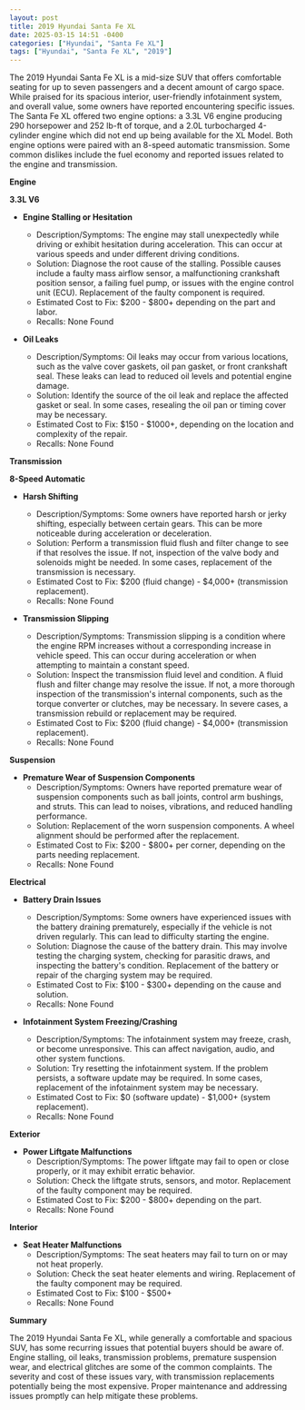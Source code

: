 ```yaml
---
layout: post
title: 2019 Hyundai Santa Fe XL
date: 2025-03-15 14:51 -0400
categories: ["Hyundai", "Santa Fe XL"]
tags: ["Hyundai", "Santa Fe XL", "2019"]
---
```

The 2019 Hyundai Santa Fe XL is a mid-size SUV that offers comfortable seating for up to seven passengers and a decent amount of cargo space. While praised for its spacious interior, user-friendly infotainment system, and overall value, some owners have reported encountering specific issues. The Santa Fe XL offered two engine options: a 3.3L V6 engine producing 290 horsepower and 252 lb-ft of torque, and a 2.0L turbocharged 4-cylinder engine which did not end up being available for the XL Model. Both engine options were paired with an 8-speed automatic transmission. Some common dislikes include the fuel economy and reported issues related to the engine and transmission.

**Engine**

**3.3L V6**

*   **Engine Stalling or Hesitation**
    *   Description/Symptoms: The engine may stall unexpectedly while driving or exhibit hesitation during acceleration. This can occur at various speeds and under different driving conditions.
    *   Solution: Diagnose the root cause of the stalling. Possible causes include a faulty mass airflow sensor, a malfunctioning crankshaft position sensor, a failing fuel pump, or issues with the engine control unit (ECU). Replacement of the faulty component is required.
    *   Estimated Cost to Fix: $200 - $800+ depending on the part and labor.
    *   Recalls: None Found

*   **Oil Leaks**
    *   Description/Symptoms: Oil leaks may occur from various locations, such as the valve cover gaskets, oil pan gasket, or front crankshaft seal. These leaks can lead to reduced oil levels and potential engine damage.
    *   Solution: Identify the source of the oil leak and replace the affected gasket or seal. In some cases, resealing the oil pan or timing cover may be necessary.
    *   Estimated Cost to Fix: $150 - $1000+, depending on the location and complexity of the repair.
    *   Recalls: None Found

**Transmission**

**8-Speed Automatic**

*   **Harsh Shifting**
    *   Description/Symptoms: Some owners have reported harsh or jerky shifting, especially between certain gears. This can be more noticeable during acceleration or deceleration.
    *   Solution: Perform a transmission fluid flush and filter change to see if that resolves the issue. If not, inspection of the valve body and solenoids might be needed. In some cases, replacement of the transmission is necessary.
    *   Estimated Cost to Fix: $200 (fluid change) - $4,000+ (transmission replacement).
    *   Recalls: None Found

*   **Transmission Slipping**
    *   Description/Symptoms: Transmission slipping is a condition where the engine RPM increases without a corresponding increase in vehicle speed. This can occur during acceleration or when attempting to maintain a constant speed.
    *   Solution: Inspect the transmission fluid level and condition. A fluid flush and filter change may resolve the issue. If not, a more thorough inspection of the transmission's internal components, such as the torque converter or clutches, may be necessary. In severe cases, a transmission rebuild or replacement may be required.
    *   Estimated Cost to Fix: $200 (fluid change) - $4,000+ (transmission replacement).
    *   Recalls: None Found

**Suspension**

*   **Premature Wear of Suspension Components**
    *   Description/Symptoms: Owners have reported premature wear of suspension components such as ball joints, control arm bushings, and struts. This can lead to noises, vibrations, and reduced handling performance.
    *   Solution: Replacement of the worn suspension components. A wheel alignment should be performed after the replacement.
    *   Estimated Cost to Fix: $200 - $800+ per corner, depending on the parts needing replacement.
    *   Recalls: None Found

**Electrical**

*   **Battery Drain Issues**
    *   Description/Symptoms: Some owners have experienced issues with the battery draining prematurely, especially if the vehicle is not driven regularly. This can lead to difficulty starting the engine.
    *   Solution: Diagnose the cause of the battery drain. This may involve testing the charging system, checking for parasitic draws, and inspecting the battery's condition. Replacement of the battery or repair of the charging system may be required.
    *   Estimated Cost to Fix: $100 - $300+ depending on the cause and solution.
    *   Recalls: None Found

*   **Infotainment System Freezing/Crashing**
    *   Description/Symptoms: The infotainment system may freeze, crash, or become unresponsive. This can affect navigation, audio, and other system functions.
    *   Solution: Try resetting the infotainment system. If the problem persists, a software update may be required. In some cases, replacement of the infotainment system may be necessary.
    *   Estimated Cost to Fix: $0 (software update) - $1,000+ (system replacement).
    *   Recalls: None Found

**Exterior**

*   **Power Liftgate Malfunctions**
    *   Description/Symptoms: The power liftgate may fail to open or close properly, or it may exhibit erratic behavior.
    *   Solution: Check the liftgate struts, sensors, and motor. Replacement of the faulty component may be required.
    *   Estimated Cost to Fix: $200 - $800+ depending on the part.
    *   Recalls: None Found

**Interior**

*   **Seat Heater Malfunctions**
    *   Description/Symptoms: The seat heaters may fail to turn on or may not heat properly.
    *   Solution: Check the seat heater elements and wiring. Replacement of the faulty component may be required.
    *   Estimated Cost to Fix: $100 - $500+
    *   Recalls: None Found

**Summary**

The 2019 Hyundai Santa Fe XL, while generally a comfortable and spacious SUV, has some recurring issues that potential buyers should be aware of. Engine stalling, oil leaks, transmission problems, premature suspension wear, and electrical glitches are some of the common complaints. The severity and cost of these issues vary, with transmission replacements potentially being the most expensive. Proper maintenance and addressing issues promptly can help mitigate these problems.

